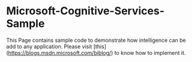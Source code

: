 # Microsoft-Cognitive-Services-Sample
This Page contains sample code to demonstrate how intelligence can be add to any application. Please visit [this] (https://blogs.msdn.microsoft.com/biblog/) to know how to implement it. 


